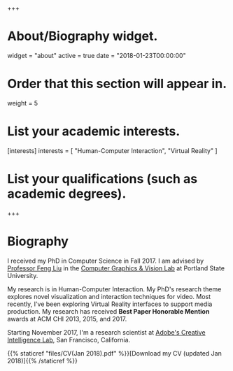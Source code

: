 +++
# About/Biography widget.
widget = "about"
active = true
date = "2018-01-23T00:00:00"

# Order that this section will appear in.
weight = 5

# List your academic interests.
[interests]
  interests = [
    "Human-Computer Interaction",
    "Virtual Reality"
  ]

# List your qualifications (such as academic degrees).
 
+++

# Biography
I received my PhD in Computer Science in Fall 2017. I am advised by [Professor Feng Liu](http://web.cecs.pdx.edu/~fliu/) in the [Computer Graphics & Vision Lab](http://graphics.cs.pdx.edu/) at Portland State University.

My research is in Human-Computer Interaction. My PhD's research theme explores novel visualization and interaction techniques for video. Most recently, I've been exploring Virtual Reality interfaces to support media production. My research has received **Best Paper Honorable Mention** awards at ACM CHI 2013, 2015, and 2017.

Starting November 2017, I'm a research scientist at [Adobe's Creative Intelligence Lab](https://research.adobe.com/), San Francisco, California.

{{% staticref "files/CV(Jan 2018).pdf" %}}[Download my CV (updated Jan 2018)]{{% /staticref %}}